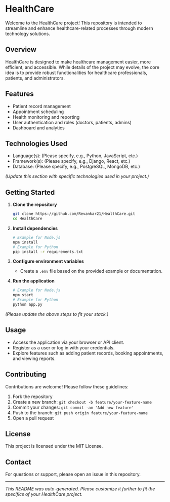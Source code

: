 # HealthCare

Welcome to the HealthCare project! This repository is intended to streamline and enhance healthcare-related processes through modern technology solutions.

## Overview

HealthCare is designed to make healthcare management easier, more efficient, and accessible. While details of the project may evolve, the core idea is to provide robust functionalities for healthcare professionals, patients, and administrators.

## Features

- Patient record management
- Appointment scheduling
- Health monitoring and reporting
- User authentication and roles (doctors, patients, admins)
- Dashboard and analytics

## Technologies Used

- Language(s): (Please specify, e.g., Python, JavaScript, etc.)
- Framework(s): (Please specify, e.g., Django, React, etc.)
- Database: (Please specify, e.g., PostgreSQL, MongoDB, etc.)

*(Update this section with specific technologies used in your project.)*

## Getting Started

1. **Clone the repository**
   ```sh
   git clone https://github.com/Revankar21/HealthCare.git
   cd HealthCare
   ```

2. **Install dependencies**
   ```sh
   # Example for Node.js
   npm install
   # Example for Python
   pip install -r requirements.txt
   ```

3. **Configure environment variables**
   - Create a `.env` file based on the provided example or documentation.

4. **Run the application**
   ```sh
   # Example for Node.js
   npm start
   # Example for Python
   python app.py
   ```

*(Please update the above steps to fit your stack.)*

## Usage

- Access the application via your browser or API client.
- Register as a user or log in with your credentials.
- Explore features such as adding patient records, booking appointments, and viewing reports.

## Contributing

Contributions are welcome! Please follow these guidelines:

1. Fork the repository
2. Create a new branch: `git checkout -b feature/your-feature-name`
3. Commit your changes: `git commit -am 'Add new feature'`
4. Push to the branch: `git push origin feature/your-feature-name`
5. Open a pull request

## License

This project is licensed under the MIT License.

## Contact

For questions or support, please open an issue in this repository.

---

*This README was auto-generated. Please customize it further to fit the specifics of your HealthCare project.*
